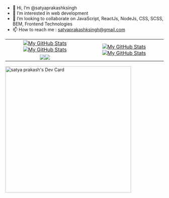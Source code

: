 - 👋 Hi, I’m @satyaprakashksingh
- 👀 I’m interested in web development
- 💞️ I’m looking to collaborate on JavaScript, ReactJs, NodeJs, CSS, SCSS, BEM, Frontend Technologies
- 📫 How to reach me : satyaprakashksingh@gmail.com

<!---
satyaprakashksingh/satyaprakashksingh is a ✨ special ✨ repository because its `README.md` (this file) appears on your GitHub profile.
You can click the Preview link to take a look at your changes.
--->

<table>
    <tr>
        <td align="center"><a href="https://github.com/satyaprakashksingh#gh-light-mode-only"><img src="https://github-readme-stats.vercel.app/api?username=satyaprakashksingh&count_private=true&show_icons=true&theme=default&include_all_commits=true#gh-light-mode-only" alt="My GitHub Stats"/></a><a href="https://github.com/satyaprakashksingh#gh-dark-mode-only"><img src="https://github-readme-stats.vercel.app/api?username=satyaprakashksingh&count_private=true&show_icons=true&theme=tokyonight&include_all_commits=true#gh-dark-mode-only" alt="My GitHub Stats"/></a></td>
        <td rowspan="2" align="center"><a href="https://github.com/satyaprakashksingh#gh-light-mode-only"><img src="https://github-readme-stats.vercel.app/api/top-langs/?username=satyaprakashksingh&theme=default&langs_count=5#gh-light-mode-only" alt="My GitHub Stats"/></a><a href="https://github.com/satyaprakashksingh#gh-dark-mode-only"><img src="https://github-readme-stats.vercel.app/api/top-langs/?username=satyaprakashksingh&theme=tokyonight&langs_count=5#gh-dark-mode-only" alt="My GitHub Stats"/></a></td>
    </tr>
    <tr>
        <td align="center"><a href="https://github.com/satyaprakashksingh#gh-light-mode-only"><img src="https://github-readme-streak-stats.herokuapp.com/?user=satyaprakashksingh&count_private=true&theme=default"/></a><a href="https://github.com/satyaprakashksingh#gh-dark-mode-only"><img src="https://github-readme-streak-stats.herokuapp.com/?user=satyaprakashksingh&theme=tokyonight"/></a></td>
    </tr>
</table>





<a href="https://app.daily.dev/satyaprakashksingh"><img src="https://api.daily.dev/devcards/cfbc6dcb3ecd47548e04c61f7ccf610a.png?r=idm" width="400" alt="satya prakash's Dev Card"/></a>
